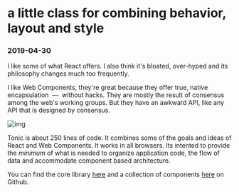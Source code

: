 # a little class for combining behavior, layout and style

### 2019-04-30

I like some of what React offers. I also think it's bloated, over-hyped and
its philosophy changes much too frequently.

I like Web Components, they're great because they offer true, native
encapsulation &nbsp;&mdash;&nbsp; without hacks. They are mostly the result of
consensus among the web's working groups. But they have an awkward API, like
any API that is designed by consensus.

![img](https://raw.githubusercontent.com/heapwolf/tonic/master/readme-tonic.png)

Tonic is about 250 lines of code. It combines some of the goals and ideas of
React and Web Components. It works in all browsers. Its intented to provide the
*minimum* of what is needed to organize application code, the flow of data and
accommodate component based architecture.

You can find the core library [here][1] and a collection of components [here][2]
on Github.

[0]:https://caniuse.com/#search=web%20components
[1]:https://github.com/heapwolf/tonic/
[2]:https://heapwolf.github.io/components/
